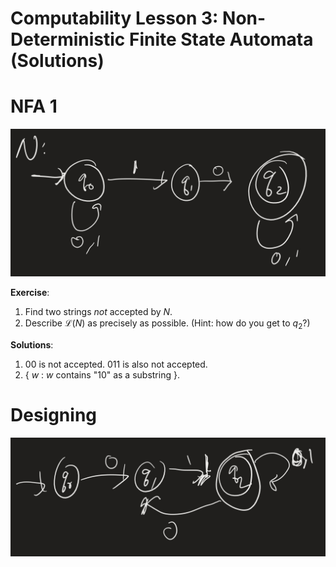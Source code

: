 # Computability Lesson 3: Non-Deterministic Finite State Automata (Solutions)

# NFA 1

<img class="noreverse" src="../images/nfa-ex1.jpeg" />

**Exercise**:

1. Find two strings *not* accepted by $N$.
2. Describe $\mathcal{L}(N)$ as precisely as possible. (Hint: how do you get to $q_2$?)

**Solutions**:

1. 00 is not accepted. 011 is also not accepted.
2. { $w$ : $w$ contains "10" as a substring }.

# Designing

<img class="noreverse" src="../images/nfa-solution-exercise.jpeg" />

